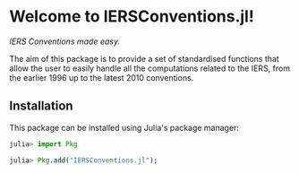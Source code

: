# Welcome to IERSConventions.jl!

_IERS Conventions made easy._

The aim of this package is to provide a set of standardised functions that allow the user to easily handle all the computations related to the IERS, from the earlier 1996 up to the latest 2010 conventions.


## Installation 

This package can be installed using Julia's package manager: 
```julia
julia> import Pkg

julia> Pkg.add("IERSConventions.jl");
```